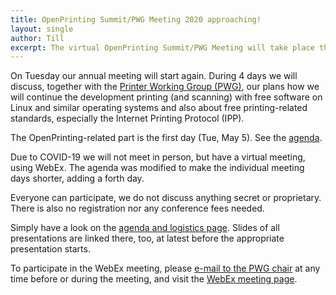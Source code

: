 ```yaml
---
title: OpenPrinting Summit/PWG Meeting 2020 approaching!
layout: single
author: Till
excerpt: The virtual OpenPrinting Summit/PWG Meeting will take place this week, from Tuesday, May 5 to Friday, May 8, Tuesday is OpenPrinting day
---
```

On Tuesday our annual meeting will start again. During 4 days we will discuss, together with the [Printer Working Group (PWG)](http://www.pwg.org), our plans how we will continue the development printing (and scanning) with free software on Linux and similar operating systems and also about free printing-related standards, especially the Internet Printing Protocol (IPP).

The OpenPrinting-related part is the first day (Tue, May 5). See the [agenda](http://www.pwg.org/chair/meeting-info/may-2020-virtual.html).

Due to COVID-19 we will not meet in person, but have a virtual meeting, using WebEx. The agenda was modified to make the individual meeting days shorter, adding a forth day.

Everyone can participate, we do not discuss anything secret or proprietary. There is also no registration nor any conference fees needed.

Simply have a look on the [agenda and logistics page](http://www.pwg.org/chair/meeting-info/may-2020-virtual.html). Slides of all presentations are linked there, too, at latest before the appropriate presentation starts.

To participate in the WebEx meeting, please [e-mail to the PWG chair](mailto:chair@pwg.org) at any time before or during the meeting, and visit the [WebEx meeting page](https://ieee-isto.webex.com/ieee-isto/j.php?MTID=me6d5c9007b21df65665da7d3f262a845).

